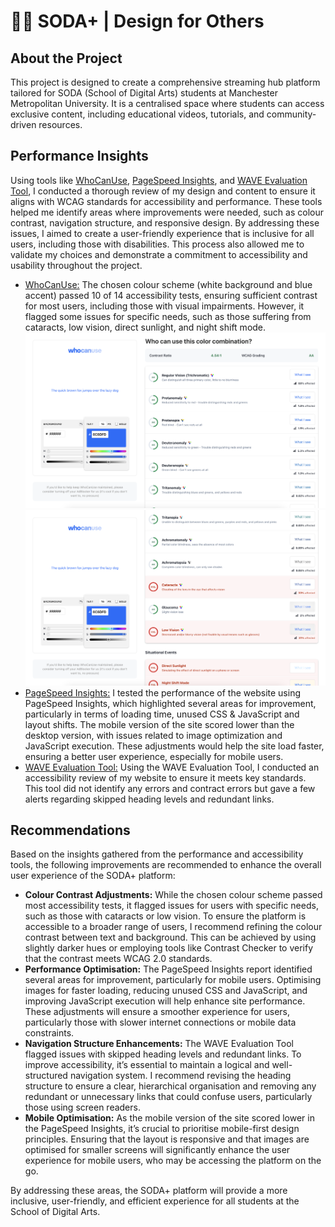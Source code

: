 # 👩‍💻 SODA+  |  Design for Others

## About the Project
This project is designed to create a comprehensive streaming hub platform tailored for SODA (School of Digital Arts) students at Manchester Metropolitan University. It is a centralised space where students can access exclusive content, including educational videos, tutorials, and community-driven resources.

## Performance Insights
Using tools like [WhoCanUse](https://www.whocanuse.com/?bg=ffffff&fg=0c6dfd&fs=16&fw=), [PageSpeed Insights](https://pagespeed.web.dev/analysis/https-sofiaparaizo-github-io-design-for-others-index-html/2yz66t7c4v?form_factor=mobile), and [WAVE Evaluation Tool](https://wave.webaim.org/report#/https://sofiaparaizo.github.io/design-for-others/index.html), I conducted a thorough review of my design and content to ensure it aligns with WCAG standards for accessibility and performance. These tools helped me identify areas where improvements were needed, such as colour contrast, navigation structure, and responsive design. By addressing these issues, I aimed to create a user-friendly experience that is inclusive for all users, including those with disabilities. This process also allowed me to validate my choices and demonstrate a commitment to accessibility and usability throughout the project.
- [WhoCanUse:](https://www.whocanuse.com/?bg=ffffff&fg=0c6dfd&fs=16&fw=) The chosen colour scheme (white background and blue accent) passed 10 of 14 accessibility tests, ensuring sufficient contrast for most users, including those with visual impairments. However, it flagged some issues for specific needs, such as those suffering from cataracts, low vision, direct sunlight, and night shift mode.
![Screenshot displaying the colour contrast results from the WhoCanUse platform, highlighting the accessibility analysis of the website’s colour scheme.](images/readme/who-can-use1.png)
![Screenshot displaying the colour contrast results from the WhoCanUse platform, highlighting the accessibility analysis of the website’s colour scheme.](images/readme/who-can-use2.png)
- [PageSpeed Insights:](https://pagespeed.web.dev/analysis/https-sofiaparaizo-github-io-design-for-others-index-html/2yz66t7c4v?form_factor=mobile) I tested the performance of the website using PageSpeed Insights, which highlighted several areas for improvement, particularly in terms of loading time, unused CSS & JavaScript and layout shifts. The mobile version of the site scored lower than the desktop version, with issues related to image optimization and JavaScript execution. These adjustments would help the site load faster, ensuring a better user experience, especially for mobile users.
- [WAVE Evaluation Tool:](https://wave.webaim.org/report#/https://sofiaparaizo.github.io/design-for-others/index.html) Using the WAVE Evaluation Tool, I conducted an accessibility review of my website to ensure it meets key standards. This tool did not identify any errors and contract errors but gave a few alerts regarding skipped heading levels and redundant links.

## Recommendations
Based on the insights gathered from the performance and accessibility tools, the following improvements are recommended to enhance the overall user experience of the SODA+ platform:

- **Colour Contrast Adjustments:** While the chosen colour scheme passed most accessibility tests, it flagged issues for users with specific needs, such as those with cataracts or low vision. To ensure the platform is accessible to a broader range of users, I recommend refining the colour contrast between text and background. This can be achieved by using slightly darker hues or employing tools like Contrast Checker to verify that the contrast meets WCAG 2.0 standards.
- **Performance Optimisation:** The PageSpeed Insights report identified several areas for improvement, particularly for mobile users. Optimising images for faster loading, reducing unused CSS and JavaScript, and improving JavaScript execution will help enhance site performance. These adjustments will ensure a smoother experience for users, particularly those with slower internet connections or mobile data constraints.
- **Navigation Structure Enhancements:** The WAVE Evaluation Tool flagged issues with skipped heading levels and redundant links. To improve accessibility, it’s essential to maintain a logical and well-structured navigation system. I recommend revising the heading structure to ensure a clear, hierarchical organisation and removing any redundant or unnecessary links that could confuse users, particularly those using screen readers.
- **Mobile Optimisation:** As the mobile version of the site scored lower in the PageSpeed Insights, it’s crucial to prioritise mobile-first design principles. Ensuring that the layout is responsive and that images are optimised for smaller screens will significantly enhance the user experience for mobile users, who may be accessing the platform on the go.

By addressing these areas, the SODA+ platform will provide a more inclusive, user-friendly, and efficient experience for all students at the School of Digital Arts.

